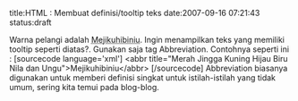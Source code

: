 title:HTML : Membuat definisi/tooltip teks
date:2007-09-16 07:21:43
status:draft

Warna pelangi adalah <abbr title="Merah Jingga Kuning Hijau Biru Nila dan Ungu">Mejikuhibiniu</abbr>.
Ingin menampilkan teks yang memiliki tooltip seperti diatas?. Gunakan saja tag Abbreviation. Contohnya seperti ini :
[sourcecode language='xml']
&lt;abbr title="Merah Jingga Kuning Hijau Biru Nila dan Ungu"&gt;Mejikuhibiniu&lt;/abbr&gt;
[/sourcecode]
Abbreviation biasanya digunakan untuk memberi definisi singkat untuk istilah-istilah yang tidak umum, sering kita temui pada blog-blog.